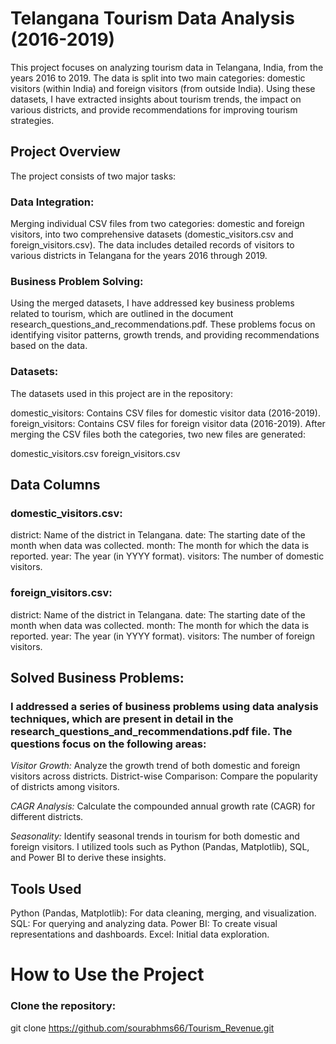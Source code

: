 # Telangana Tourism Data Analysis (2016-2019)
This project focuses on analyzing tourism data in Telangana, India, from the years 2016 to 2019. The data is split into two main categories: domestic visitors (within India) and foreign visitors (from outside India). Using these datasets, I have extracted insights about tourism trends, the impact on various districts, and provide recommendations for improving tourism strategies.

## Project Overview
The project consists of two major tasks:

### Data Integration:

Merging individual CSV files from two categories: domestic and foreign visitors, into two comprehensive datasets (domestic_visitors.csv and foreign_visitors.csv).
The data includes detailed records of visitors to various districts in Telangana for the years 2016 through 2019.

### Business Problem Solving:

Using the merged datasets, I have addressed key business problems related to tourism, which are outlined in the document research_questions_and_recommendations.pdf.
These problems focus on identifying visitor patterns, growth trends, and providing recommendations based on the data.

### Datasets:
The datasets used in this project are in the repository:

domestic_visitors: Contains CSV files for domestic visitor data (2016-2019).
foreign_visitors: Contains CSV files for foreign visitor data (2016-2019).
After merging the CSV files both the categories, two new files are generated:

domestic_visitors.csv
foreign_visitors.csv

## Data Columns

### domestic_visitors.csv:
district: Name of the district in Telangana.
date: The starting date of the month when data was collected.
month: The month for which the data is reported.
year: The year (in YYYY format).
visitors: The number of domestic visitors.

### foreign_visitors.csv:
district: Name of the district in Telangana.
date: The starting date of the month when data was collected.
month: The month for which the data is reported.
year: The year (in YYYY format).
visitors: The number of foreign visitors.

## Solved Business Problems:

### I addressed a series of business problems using data analysis techniques, which are present in detail in the research_questions_and_recommendations.pdf file. The questions focus on the following areas:

*Visitor Growth:* Analyze the growth trend of both domestic and foreign visitors across districts.
District-wise Comparison: Compare the popularity of districts among visitors.

*CAGR Analysis:* Calculate the compounded annual growth rate (CAGR) for different districts.

*Seasonality:* Identify seasonal trends in tourism for both domestic and foreign visitors.
I utilized tools such as Python (Pandas, Matplotlib), SQL, and Power BI to derive these insights.

## Tools Used
Python (Pandas, Matplotlib): For data cleaning, merging, and visualization.
SQL: For querying and analyzing data.
Power BI: To create visual representations and dashboards.
Excel: Initial data exploration.

# How to Use the Project

### Clone the repository:
git clone https://github.com/sourabhms66/Tourism_Revenue.git
